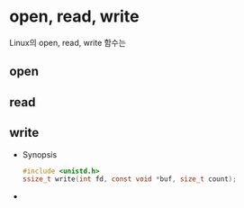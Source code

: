 # open, read, write

Linux의 open, read, write 함수는 



## open



## read



## write

* Synopsis

  ```c
  #include <unistd.h>
  ssize_t write(int fd, const void *buf, size_t count);
  ```

* ​